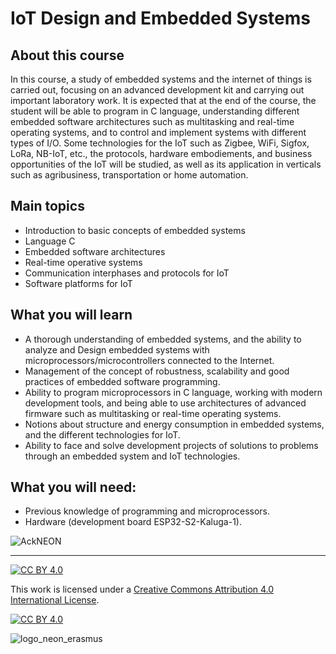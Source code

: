 # IoT Design and Embedded Systems
## About this course
In this course, a study of embedded systems and the internet of things is carried out, focusing on an advanced development kit and carrying out important laboratory work. It is expected that at the end of the course, the student will be able to program in C language, understanding different embedded software architectures such as multitasking and real-time operating systems, and to control and implement systems with different types of I/O. Some technologies for the IoT such as Zigbee, WiFi, Sigfox, LoRa, NB-IoT, etc., the protocols, hardware embodiements, and business opportunities of the IoT will be studied, as well as its application in verticals such as agribusiness, transportation or home automation.

## Main topics
* Introduction to basic concepts of embedded systems
* Language C
* Embedded software architectures
* Real-time operative systems
* Communication interphases and protocols for IoT
* Software platforms for IoT

## What you will learn
* A thorough understanding of embedded systems, and the ability to analyze and Design embedded systems with microprocessors/microcontrollers connected to the Internet.
* Management of the concept of robustness, scalability and good practices of embedded software programming.
* Ability to program microprocessors in C language, working with modern development tools, and being able to use architectures of
advanced firmware such as multitasking or real-time operating systems.
* Notions about structure and energy consumption in embedded systems, and the different technologies for IoT.
* Ability to face and solve development projects of solutions to problems through an embedded system and IoT technologies.

## What you will need:
* Previous knowledge of programming and microprocessors.
* Hardware (development board ESP32-S2-Kaluga-1).

![AckNEON](https://github.com/neon-iot/iot_embebidos/assets/89226880/9fed0f65-bb35-44c7-a693-38052e8aaf29)

***
[![CC BY 4.0][cc-by-shield]][cc-by]

This work is licensed under a
[Creative Commons Attribution 4.0 International License][cc-by].

[![CC BY 4.0][cc-by-image]][cc-by]

[cc-by]: http://creativecommons.org/licenses/by/4.0/
[cc-by-image]: https://i.creativecommons.org/l/by/4.0/88x31.png
[cc-by-shield]: https://img.shields.io/badge/License-CC%20BY%204.0-lightgrey.svg
![logo_neon_erasmus](https://user-images.githubusercontent.com/49734900/153255554-d0157b48-ceea-40c7-9ca8-ce098fe193e8.png)
